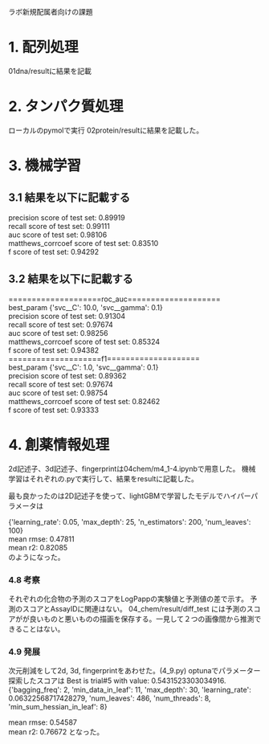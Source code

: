ラボ新規配属者向けの課題


# 1. 配列処理
01dna/resultに結果を記載

# 2. タンパク質処理
ローカルのpymolで実行
02protein/resultに結果を記載した。

# 3. 機械学習
## 3.1 結果を以下に記載する

precision score of test set: 0.89919   
recall score of test set: 0.99111   
auc score of test set: 0.98106  
matthews_corrcoef score of test set: 0.83510  
f score of test set: 0.94292  
## 3.2 結果を以下に記載する
====================roc_auc====================  
best_param
{'svc__C': 10.0, 'svc__gamma': 0.1}  
precision score of test set: 0.91304  
recall score of test set: 0.97674  
auc score of test set: 0.98256  
matthews_corrcoef score of test set: 0.85324  
f score of test set: 0.94382  
====================f1====================  
best_param
{'svc__C': 1.0, 'svc__gamma': 0.1}  
precision score of test set: 0.89362  
recall score of test set: 0.97674  
auc score of test set: 0.98754  
matthews_corrcoef score of test set: 0.82462  
f score of test set: 0.93333

# 4. 創薬情報処理
2d記述子、3d記述子、fingerprintは04chem/m4_1-4.ipynbで用意した。
機械学習はそれぞれの.pyで実行して、結果をresultに記載した。

最も良かったのは2D記述子を使って、lightGBMで学習したモデルでハイパーパラメータは

{'learning_rate': 0.05, 'max_depth': 25, 'n_estimators': 200, 'num_leaves': 100}  
mean rmse: 0.47811  
mean r2: 0.82085  
のようになった。


### 4.8 考察
それぞれの化合物の予測のスコアをLogPappの実験値と予測値の差で示す。
予測のスコアとAssayIDに関連はない。 
04_chem/result/diff_test には予測のスコアがが良いものと悪いものの描画を保存する。一見して２つの画像間から推測できることはない。

### 4.9 発展
次元削減をして2d, 3d, fingerprintをあわせた。(4_9.py)
optunaでパラメーター探索したスコアは
Best is trial#5 with value: 0.5431523303034916.  
{'bagging_freq': 2, 'min_data_in_leaf': 11, 'max_depth': 30, 'learning_rate': 0.06322568717428279, 'num_leaves': 486, 'num_threads': 8, 'min_sum_hessian_in_leaf': 8}  

mean rmse: 0.54587  
mean r2: 0.76672
となった。

